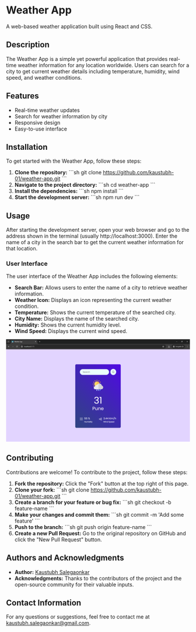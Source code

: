 
# Weather App

A web-based weather application built using React and CSS.

## Description

The Weather App is a simple yet powerful application that provides real-time weather information for any location worldwide. Users can search for a city to get current weather details including temperature, humidity, wind speed, and weather conditions.

## Features

- Real-time weather updates
- Search for weather information by city
- Responsive design
- Easy-to-use interface

## Installation

To get started with the Weather App, follow these steps:

1. **Clone the repository:**
   \`\`\`sh
   git clone https://github.com/kaustubh-01/weather-app.git
   \`\`\`
2. **Navigate to the project directory:**
   \`\`\`sh
   cd weather-app
   \`\`\`
3. **Install the dependencies:**
   \`\`\`sh
   npm install
   \`\`\`
4. **Start the development server:**
   \`\`\`sh
   npm run dev
   \`\`\`

## Usage

After starting the development server, open your web browser and go to the address shown in the terminal (usually http://localhost:3000). Enter the name of a city in the search bar to get the current weather information for that location.

### User Interface

The user interface of the Weather App includes the following elements:

- **Search Bar:** Allows users to enter the name of a city to retrieve weather information.
- **Weather Icon:** Displays an icon representing the current weather condition.
- **Temperature:** Shows the current temperature of the searched city.
- **City Name:** Displays the name of the searched city.
- **Humidity:** Shows the current humidity level.
- **Wind Speed:** Displays the current wind speed.

![Weather App UI](./src/assets/weather-app.png)

## Contributing

Contributions are welcome! To contribute to the project, follow these steps:

1. **Fork the repository:**
   Click the "Fork" button at the top right of this page.
2. **Clone your fork:**
   \`\`\`sh
   git clone https://github.com/kaustubh-01/weather-app.git
   \`\`\`
3. **Create a branch for your feature or bug fix:**
   \`\`\`sh
   git checkout -b feature-name
   \`\`\`
4. **Make your changes and commit them:**
   \`\`\`sh
   git commit -m 'Add some feature'
   \`\`\`
5. **Push to the branch:**
   \`\`\`sh
   git push origin feature-name
   \`\`\`
6. **Create a new Pull Request:**
   Go to the original repository on GitHub and click the "New Pull Request" button.


## Authors and Acknowledgments

- **Author:** [Kaustubh Salegaonkar](https://github.com/kaustubh-01)
- **Acknowledgments:** Thanks to the contributors of the project and the open-source community for their valuable inputs.

## Contact Information

For any questions or suggestions, feel free to contact me at [kaustubh.salegaonkar@gmail.com](mailto:kaustubh.salegaonkar@gmail.com).
